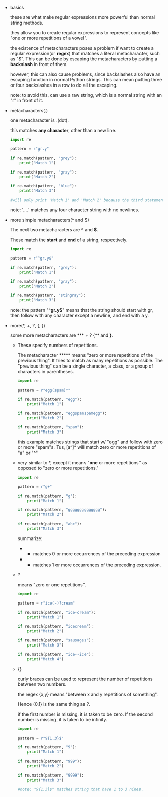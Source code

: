 -   basics
    
    these are what make regular expressions more powerful than normal string methods.
    
    they allow you to create regular expressions to represent concepts like "one or more repetitions of a vowel".
    
    the existence of metacharacters poses a problem if want to create a regular expression(or **regex**) that matches a literal metacharacter, such as "$". This can be done by escaping the metacharacters by putting a **backslash** in front of them.
    
    however, this can also cause problems, since backslashes also have an escaping function in normal Python strings. This can mean putting three or four backslashes in a row to do all the escaping.
    
    note: to avoid this, can use a raw string, which is a normal string with an "r" in front of it.
    
-   metacharacters(.)
    
    one metacharacter is .(dot).
    
    this matches **any character**, other than a new line.
    
    ```python
    import re
    
    pattern = r"gr.y"
    
    if re.match(pattern, "grey"):
    	print("Match 1")
    
    if re.match(pattern, "gray"):
    	print("Match 2")
    
    if re.match(pattern, "blue"):
    	print("Match 3")
    
    #will only print 'Match 1' and 'Match 2' because the third statement does not follow the pattern.
    ```
    
    note: '....' matches any four character string with no newlines.
    
-   more simple metacharacters(^ and $)
    
    The next two metacharacters are **^** and **$**.
    
    These match the **start** and **end** of a string, respectively.
    
    ```python
    import re
    
    pattern = r"^gr.y$"
    
    if re.match(pattern, "grey"):
    	print("Match 1")
    
    if re.match(pattern, "gray"):
    	print("Match 2")
    
    if re.match(pattern, "stingray"):
    	print("Match 3")
    ```
    
    note: the pattern "**^gr.y$**" means that the string should start with gr, then follow with any character except a newline, and end with a y.
    
-   more(\*, +, ?, {, })
    
    some more metacharacters are \*\*\* + ? {\*\* and **}**.
    
    -   These specify numbers of repetitions.
        
        The metacharacter \*\*\*\*\* means "zero or more repetitions of the previous thing". It tries to match as many repetitions as possible. The "previous thing" can be a single character, a class, or a group of characters in parentheses.
        
        ```python
        import re
        
        pattern = r"egg(spam)*"
        
        if re.match(pattern, "egg"):
        	print("Match 1")
        
        if re.match(pattern, "eggspamspamegg"):
        	print("Match 2")
        
        if re.match(pattern, "spam"):
        	print("Match 3")
        ```
        
        this example matches strings that start w/ "egg" and follow with zero or more "spam"s. Tus, \[a^\]\* will match zero or more repetitions of "a" or "^"
        
    -   very similar to \*, except it means "**one** or more repetitions" as opposed to "zero or more repetitions."
        
        ```python
        import re
        
        pattern = r"g+"
        
        if re.match(pattern, "g"):
        	print("Match 1")
        
        if re.match(pattern, "gggggggggggggg"):
        	print("Match 2")
        
        if re.match(pattern, "abc"):
        	print("Match 3")
        ```
        
        summarize:
        
        -   -   matches 0 or more occurrences of the preceding expression
        -   -   matches 1 or more occurrences of the preceding expression.
    -   ?
        
        means "zero or one repetitions".
        
        ```python
        import re
        
        pattern = r"ice(-)?cream"
        
        if re.match(pattern, "ice-cream"):
        	print("Match 1")
        
        if re.match(pattern, "icecream"):
        	print("Match 2")
        
        if re.match(pattern, "sausages"):
        	print("Match 3")
        
        if re.match(pattern, "ice--ice"):
        	print("Match 4")
        ```
        
    -   {}
        
        curly braces can be used to represent the number of repetitions between two numbers.
        
        the regex {x,y} means "between x and y repetitions of something".
        
        Hence {0,1} is the same thing as ?.
        
        if the first number is missing, it is taken to be zero. If the second number is missing, it is taken to be infinity.
        
        ```python
        import re
        
        pattern = r"9{1,3}$"
        
        if re.match(pattern, "9"):
        	print("Match 1")
        
        if re.match(pattern, "999"):
        	print("Match 2")
        
        if re.match(pattern, "9999"):
        	print("Match 3")
        
        #note: "9{1,3}$" matches string that have 1 to 3 nines.
        ```